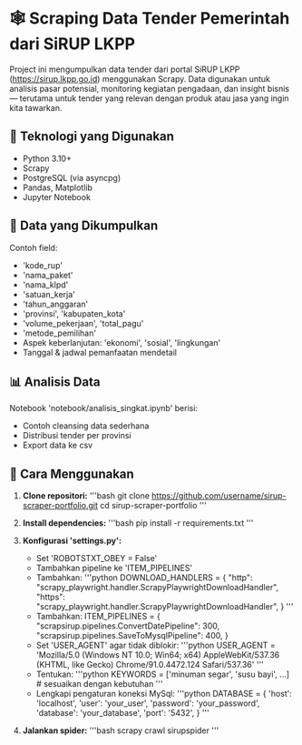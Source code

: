# 🕸️ Scraping Data Tender Pemerintah dari SiRUP LKPP

Project ini mengumpulkan data tender dari portal SiRUP LKPP (https://sirup.lkpp.go.id) menggunakan Scrapy. Data digunakan untuk analisis pasar potensial, monitoring kegiatan pengadaan, dan insight bisnis — terutama untuk tender yang relevan dengan produk atau jasa yang ingin kita tawarkan.

## 🚀 Teknologi yang Digunakan

- Python 3.10+
- Scrapy
- PostgreSQL (via asyncpg)
- Pandas, Matplotlib
- Jupyter Notebook

## 📄 Data yang Dikumpulkan

Contoh field:
- 'kode_rup'
- 'nama_paket'
- 'nama_klpd'
- 'satuan_kerja'
- 'tahun_anggaran'
- 'provinsi', 'kabupaten_kota'
- 'volume_pekerjaan', 'total_pagu'
- 'metode_pemilihan'
- Aspek keberlanjutan: 'ekonomi', 'sosial', 'lingkungan'
- Tanggal & jadwal pemanfaatan mendetail

## 📊 Analisis Data

Notebook 'notebook/analisis_singkat.ipynb' berisi:
- Contoh cleansing data sederhana
- Distribusi tender per provinsi
- Export data ke csv

## 🔧 Cara Menggunakan

1. **Clone repositori:**
   '''bash
   git clone https://github.com/username/sirup-scraper-portfolio.git
   cd sirup-scraper-portfolio
   '''

2. **Install dependencies:**
   '''bash
   pip install -r requirements.txt
   '''

3. **Konfigurasi 'settings.py':**
   - Set 'ROBOTSTXT_OBEY = False'
   - Tambahkan pipeline ke 'ITEM_PIPELINES'
   - Tambahkan:
     '''python
     DOWNLOAD_HANDLERS = {
         "http": "scrapy_playwright.handler.ScrapyPlaywrightDownloadHandler",
         "https": "scrapy_playwright.handler.ScrapyPlaywrightDownloadHandler",
     }
     '''
   - Tambahkan:
     ITEM_PIPELINES = {
      "scrapsirup.pipelines.ConvertDatePipeline": 300,
      "scrapsirup.pipelines.SaveToMysqlPipeline": 400,
      } 
   - Set 'USER_AGENT' agar tidak diblokir:
     '''python
     USER_AGENT = 'Mozilla/5.0 (Windows NT 10.0; Win64; x64) AppleWebKit/537.36 (KHTML, like Gecko) Chrome/91.0.4472.124 Safari/537.36'
     '''
   - Tentukan:
     '''python
     KEYWORDS = ['minuman segar', 'susu bayi', ...]  # sesuaikan dengan kebutuhan
     '''
   - Lengkapi pengaturan koneksi MySql:
     '''python
     DATABASE = {
         'host': 'localhost',
         'user': 'your_user',
         'password': 'your_password',
         'database': 'your_database',
         'port': '5432',
     }
     '''

4. **Jalankan spider:**
   '''bash
   scrapy crawl sirupspider
   '''
